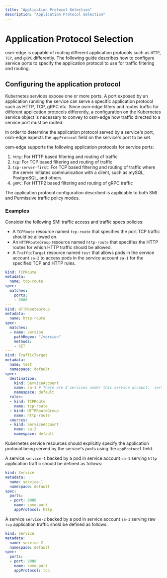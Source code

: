 ```yaml
---
title: "Application Protocol Selection"
description: "Application Protocol Selection"
---
```


# Application Protocol Selection

osm-edge is capable of routing different application protocols such as `HTTP`, `TCP`, and `gRPC` differently. The following guide describes how to configure service ports to specify the application protocol to use for traffic filtering and routing.

## Configuring the application protocol

Kubernetes services expose one or more ports. A port exposed by an application running the service can serve a specific application protocol such as HTTP, TCP, gRPC etc. Since osm-edge filters and routes traffic for different application protocols differently, a configuration on the Kubernetes service object is necessary to convey to osm-edge how traffic directed to a service port must be routed.

In order to determine the application protocol served by a service's port, osm-edge expects the `appProtocol` field on the service's port to be set.

osm-edge supports the following application protocols for service ports:
1. `http`: For HTTP based filtering and routing of traffic
1. `tcp`: For TCP based filtering and routing of traffic
1. `tcp-server-first`: For TCP based filtering and routing of traffic where the server initiates communication with a client, such as mySQL, PostgreSQL, and others
1. `gRPC`: For HTTP2 based filtering and routing of gRPC traffic

The application protocol configuration described is applicable to both SMI and Permissive traffic policy modes.

### Examples

Consider the following SMI traffic access and traffic specs policies:
- A `TCPRoute` resource named `tcp-route` that specifies the port TCP traffic should be allowed on.
- An `HTTPRouteGroup` resource named `http-route` that specifies the HTTP routes for which HTTP traffic should be allowed.
- A `TrafficTarget` resource named `test` that allows pods in the service account `sa-2` to access pods in the service account `sa-1` for the specified TCP and HTTP rules.

```yaml
kind: TCPRoute
metadata:
  name: tcp-route
spec:
  matches:
    ports:
    - 8080
---
kind: HTTPRouteGroup
metadata:
  name: http-route
spec:
  matches:
  - name: version
    pathRegex: "/version"
    methods:
    - GET
---
kind: TrafficTarget
metadata:
  name: test
  namespace: default
spec:
  destination:
    kind: ServiceAccount
    name: sa-1 # There are 2 services under this service account:  service-1 and service-2
    namespace: default
  rules:
  - kind: TCPRoute
    name: tcp-route
  - kind: HTTPRouteGroup
    name: http-route
  sources:
  - kind: ServiceAccount
    name: sa-2
    namespace: default
```

Kubernetes service resources should explicitly specify the application protocol being served by the service's ports using the `appProtocol` field.

A service `service-1` backed by a pod in service account `sa-1` serving `http` application traffic should be defined as follows:

```yaml
kind: Service
metadata:
  name: service-1
  namespace: default
spec:
  ports:
  - port: 8080
    name: some-port
    appProtocol: http
```

A service `service-2` backed by a pod in service account `sa-1` serving raw `tcp` application traffic shold be defined as follows:

```yaml
kind: Service
metadata:
  name: service-2
  namespace: default
spec:
  ports:
  - port: 8080
    name: some-port
    appProtocol: tcp
```
